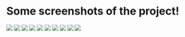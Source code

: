 # Some screenshots of the project!

![](imgs/img1.png)
![](imgs/img1a.png)
![](imgs/img2.png) 
![](imgs/img3.png)
![](imgs/img4.png)
![](imgs/img5.png) 
![](imgs/img6.png) 
![](imgs/img7.png) 
![](imgs/img8.png) 
![](imgs/img9.png) 